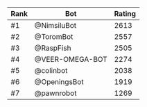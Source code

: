 Rank|Bot|Rating
---|---|---
#1|@NimsiluBot|2613
#2|@ToromBot|2557
#3|@RaspFish|2505
#4|@VEER-OMEGA-BOT|2274
#5|@colinbot|2038
#6|@OpeningsBot|1919
#7|@pawnrobot|1269
